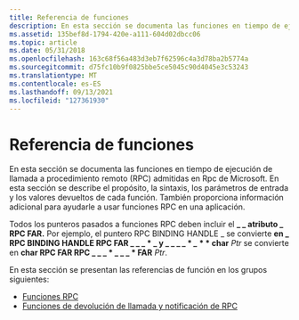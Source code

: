 ```yaml
---
title: Referencia de funciones
description: En esta sección se documenta las funciones en tiempo de ejecución de llamada a procedimiento remoto (RPC) admitidas en Rpc de Microsoft.
ms.assetid: 135bef8d-1794-420e-a111-604d02dbcc06
ms.topic: article
ms.date: 05/31/2018
ms.openlocfilehash: 163c68f56a483d3eb7f62596c4a3d78ba2b5774a
ms.sourcegitcommit: d75fc10b9f0825bbe5ce5045c90d4045e3c53243
ms.translationtype: MT
ms.contentlocale: es-ES
ms.lasthandoff: 09/13/2021
ms.locfileid: "127361930"
---
```

# <a name="function-reference"></a>Referencia de funciones

En esta sección se documenta las funciones en tiempo de ejecución de llamada a procedimiento remoto (RPC) admitidas en Rpc de Microsoft. En esta sección se describe el propósito, la sintaxis, los parámetros de entrada y los valores devueltos de cada función. También proporciona información adicional para ayudarle a usar funciones RPC en una aplicación.

Todos los punteros pasados a funciones RPC deben incluir el **\_ \_ atributo \_ RPC FAR.** Por ejemplo, el puntero RPC BINDING HANDLE _ se convierte **en _ RPC BINDING HANDLE RPC FAR \_ _ \_ \*  \_ y \_ \_ \_ \_ \* *_* \* \* char** *Ptr* se convierte en **char RPC FAR RPC \_ \_ \_ \* \_ \_ \_ \* FAR** *Ptr*.

En esta sección se presentan las referencias de función en los grupos siguientes:

-   [Funciones RPC](rpc-functions.md)
-   [Funciones de devolución de llamada y notificación de RPC](rpc-callback-and-notification-functions.md)

 

 




